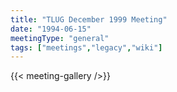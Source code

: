 ```yaml
---
title: "TLUG December 1999 Meeting"
date: "1994-06-15"
meetingType: "general"
tags: ["meetings","legacy","wiki"]
---
```


{{< meeting-gallery />}}